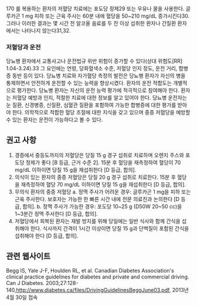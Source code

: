 <PAGE>170
를 복용하는 환자의 저혈당 치료에는 포도당 정제29 또는 우유나 꿀을 사용한다. 글루카곤 1 mg 피하 또는 근육 주사는 60분 내에 혈당을 50~210 mg/dL 증가시킨다30. 그러나 이러한 결과는 몇 시간 전 알코올 음료를 두 잔 이상 섭취한 환자나 간질환 환자에서는 나타나지 않는다31,32.

### 저혈당과 운전

당뇨병 환자에서 교통사고나 운전법규 위반 위험이 증가할 수 있다(상대 위험도[RR] 1.04-3.24).33 그 요인에는 연령, 당화혈색소 수준, 저혈당 인지 정도, 운전 거리, 합병증 동반 등이 있다.
당뇨병 치료와 자가혈당 측정의 발전은 당뇨병 환자가 자신의 병을 통제하면서 안전하게 운전할 수 있는 능력을 향상시켰다. 환자의 운전 적합도는 개별적으로 평가한다. 당뇨병 환자는 자신의 운전 능력 평가에 적극적으로 참여해야 한다. 환자는 저혈당 예방과 인지, 적절한 치료에 대한 정보를 알고 있어야 한다. 당뇨병 운전자는 눈 질환, 신경병증, 신질환, 심혈관 질환을 포함하여 가능한 합병증에 대한 평가를 받아야 한다. 의학적으로 적합한 혈당 조절에 대한 지식을 갖고 있으며 중증 저혈당을 예방할 수 있는 환자는 운전이 가능하다고 볼 수 있다.

## 권고 사항

1.  경증에서 중등도까지의 저혈당은 당질 15 g 경구 섭취로 치료하며 오렌지 주스와 포도당 정제가 좋다 [B 등급, 근거 수준 2]. 15분 후 혈당을 재측정하여 혈당이 70 mg/dL 이하이면 당질 15 g을 재섭취한다 [D 등급, 합의].
2.  의식이 있는 환자의 중증 저혈당은 당질 20 g 경구 섭취로 치료한다. 15분 후 혈당을 재측정하여 혈당 70 mg/dL 이하이면 당질 15 g을 재섭취한다 [D 등급, 합의].
3.  무의식 환자의 중증 저혈당
    a. 정맥 주사가 어려운 경우: 글루카곤 1 mg을 피하 또는 근육 주사한다. 보호자는 가능한 한 빠른 시간 내에 전문 의료진과 논의한다 [D 등급, 합의].
    b. 정맥 주사가 가능한 경우: 포도당 10~25 g (D50W 20~50 cc)을 1~3분간 정맥 주사한다 [D 등급, 합의].
4.  저혈당에서 회복된 환자는 재발 방지를 위해 당일에는 일반 식사와 함께 간식을 섭취해야 한다. 식사까지 간격이 1시간 이상이면 당질 15 g과 단백질이 포함된 간식을 섭취해야 한다 [D 등급, 합의].

## 관련 웹사이트

Begg IS, Yale J-F, Houlden RL, et al. Canadian Diabetes Association's clinical practice guidelines for diabetes and private and commercial driving. Can J Diabetes. 2003;27:128-140,http://www.diabetes.ca/files/DrivingGuidelinesBeggJune03.pdf, 2013년 4월 30일 접속